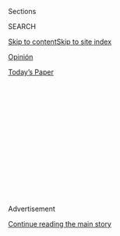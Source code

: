 <div id="app">

<div>

<div>

<div>

<div class="NYTAppHideMasthead css-1q2w90k e1suatyy0">

<div class="section css-ui9rw0 e1suatyy2">

<div class="css-eph4ug er09x8g0">

<div class="css-6n7j50">

</div>

<span class="css-1dv1kvn">Sections</span>

<div class="css-10488qs">

<span class="css-1dv1kvn">SEARCH</span>

</div>

[Skip to content](#site-content)[Skip to site
index](#site-index)

</div>

<div id="masthead-section-label" class="css-1wr3we4 eaxe0e00">

[Opinión](https://www.nytimes.com/es/section/opinion)

</div>

<div class="css-10698na e1huz5gh0">

</div>

</div>

<div id="masthead-bar-one" class="section hasLinks css-15hmgas e1csuq9d3">

<div class="css-uqyvli e1csuq9d0">

</div>

<div class="css-1uqjmks e1csuq9d1">

</div>

<div class="css-9e9ivx">

[](https://myaccount.nytimes.com/auth/login?response_type=cookie&client_id=vi)

</div>

<div class="css-1bvtpon e1csuq9d2">

[Today’s
Paper](https://www.nytimes.com/section/todayspaper)

</div>

</div>

</div>

</div>

<div data-aria-hidden="false">

<div id="site-content" data-role="main">

<div>

<div class="css-1aor85t" style="opacity:0.000000001;z-index:-1;visibility:hidden">

<div class="css-1hqnpie">

<div class="css-epjblv">

<span class="css-17xtcya">[Opinión](/es/section/opinion)</span><span class="css-x15j1o">|</span><span class="css-fwqvlz">La
tierra en préstamo: una gramática de la violencia en
México</span>

</div>

<div class="css-k008qs">

<div class="css-1iwv8en">

<span class="css-18z7m18"></span>

<div>

</div>

</div>

<span class="css-1n6z4y">https://nyti.ms/2D2TDJS</span>

<div class="css-1705lsu">

<div class="css-4xjgmj">

<div class="css-4skfbu" data-role="toolbar" data-aria-label="Social Media Share buttons, Save button, and Comments Panel with current comment count" data-testid="share-tools">

  - 
  - 
  - 
  - 
    
    <div class="css-6n7j50">
    
    </div>

  - 
  - 

</div>

</div>

</div>

</div>

</div>

</div>

<div id="NYT_TOP_BANNER_REGION" class="css-13pd83m">

</div>

<div id="top-wrapper" class="css-1sy8kpn">

<div id="top-slug" class="css-l9onyx">

Advertisement

</div>

[Continue reading the main
story](#after-top)

<div class="ad top-wrapper" style="text-align:center;height:100%;display:block;min-height:250px">

<div id="top" class="place-ad" data-position="top" data-size-key="top">

</div>

</div>

<div id="after-top">

</div>

</div>

<div>

<div class="css-v5btjw etb61u70">

<div class="css-v05ibm etb61u71">

[Opinión](/es/section/opinion)

</div>

</div>

<div id="sponsor-wrapper" class="css-1hyfx7x">

<div id="sponsor-slug" class="css-19vbshk">

Supported by

</div>

[Continue reading the main
story](#after-sponsor)

<div id="sponsor" class="ad sponsor-wrapper" style="text-align:center;height:100%;display:block">

</div>

<div id="after-sponsor">

</div>

</div>

<div class="css-186x18t">

Comentario

</div>

<div class="css-1vkm6nb ehdk2mb0">

# La tierra en préstamo: una gramática de la violencia en México

</div>

El hallazgo de un inmenso altar fúnebre azteca permite reflexionar sobre
las urgencias actuales sin fantasías atávicas pero con un nítido sentido
de la historia y los desafíos del
presente.

<div class="css-79elbk" data-testid="photoviewer-wrapper">

<div class="css-z3e15g" data-testid="photoviewer-wrapper-hidden">

</div>

<div class="css-1a48zt4 ehw59r15" data-testid="photoviewer-children">

![<span class="css-cnj6d5 e1z0qqy90" itemprop="copyrightHolder"><span class="css-1ly73wi e1tej78p0">Credit...</span><span><span>Diego
Cadena
Bejarano</span></span></span>](https://static01.nyt.com/images/2020/07/29/opinion/29villoro-sub/29villoro-sub-articleLarge.jpg?quality=75&auto=webp&disable=upscale)

</div>

</div>

<div class="css-18e8msd">

<div class="css-vp77d3 epjyd6m0">

<div class="css-1baulvz">

Por <span class="css-1baulvz last-byline" itemprop="name">Juan
Villoro</span>

<div class="css-8atqhb">

Es novelista y cronista.

</div>

</div>

</div>

  - 30 de julio de
    2020

  - 
    
    <div class="css-4xjgmj">
    
    <div class="css-d8bdto" data-role="toolbar" data-aria-label="Social Media Share buttons, Save button, and Comments Panel with current comment count" data-testid="share-tools">
    
      - 
      - 
      - 
      - 
        
        <div class="css-6n7j50">
        
        </div>
    
      - 
      - 
    
    </div>
    
    </div>

</div>

</div>

<div class="section meteredContent css-1r7ky0e" name="articleBody" itemprop="articleBody">

<div class="css-1fanzo5 StoryBodyCompanionColumn">

<div class="css-53u6y8">

[Regístrate para recibir nuestro
boletín](https://www.nytimes.com/newsletters/el-times) con lo mejor de
The New York Times.

-----

CIUDAD DE MÉXICO — México vive la peor violencia desde la Revolución
(1910-1920); sin embargo, en su primer informe de gobierno, el
presidente Andrés Manuel López Obrador dedicó 40 segundos al tema.

El crimen organizado ocupa el territorio y diversifica su economía. A la
piratería, el secuestro, la trata y el narcotráfico, añade el robo de
combustible, los narcocréditos, la agricultura de exportación, la
minería, el control del agua, el cobro de derecho de suelo e incluso
prácticas clientelistas como el [reparto de alimentos y
medicinas](https://www.nytimes.com/es/2020/07/07/espanol/opinion/coronavirus-carteles-drogas-mexico.html).

</div>

</div>

<div>

</div>

<div class="css-1fanzo5 StoryBodyCompanionColumn">

<div class="css-53u6y8">

La soberanía nacional es relativa, según confirmó el periodista de El
País Jacobo García en su alucinante viaje por la región de Michoacán,
donde se cultiva el 70 por ciento de la producción mundial de aguacate:
“La carretera de la muerte no es la que recorre Los Andes o la ladera
de los Anapurna, sino los 36 kilómetros que unen Jalisco y Michoacán a
través de Jilotitlán”, escribió en septiembre de 2019, luego de recorrer
parajes que le recordaron escenas de guerra en Siria, Irak y Afganistán.

</div>

</div>

<div class="css-1fanzo5 StoryBodyCompanionColumn">

<div class="css-53u6y8">

El país se desgaja sin una política de seguridad que haga frente a la
situación. López Obrador cortó con las fallidas estrategias anteriores,
medida imprescindible, pero los [asesinatos
aumentan](https://www.gob.mx/sesnsp/acciones-y-programas/victimas-nueva-metodologia?state=published).
¿Hay salida? La respuesta equivale a un vacío: [40
segundos](https://elpais.com/internacional/2019/10/19/actualidad/1571506100_833972.html)
de informe presidencial.

Mientras esto sucede, los arqueólogos hallan restos del imperio azteca
que remiten a una violencia remota. ¿Podemos vernos reflejados en esos
saldos del origen como si nos asomáramos al Espejo Humeante de
Tezcatlipoca, Señor de la Fatalidad, donde el ser humano debía escrutar
su condición inescapable?

## Una torre de cráneos

La Ciudad de México tiene otra ciudad bajo la tierra. Por códices
prehispánicos y crónicas de frailes y conquistadores, los arqueólogos
saben de la existencia de sitios que no han sido explorados.

La céntrica calle de República de Guatemala se extiende sobre la antigua
ruta sagrada de la muerte. Ahí se encontraba el juego de pelota azteca,
donde el perdedor era ofrendado a los dioses, y en 2006 ahí fue hallada
la efigie de Tlaltecuhtli, deidad dual, masculina y femenina, que devora
las inmundicias y da a luz nueva vida.

En 2015 se
[descubrió](https://historia.nationalgeographic.com.es/a/descubren-gran-tzompantli-tenochtitlan_9609/1)
el vestigio más importante en la relación de los antiguos mexicanos con
la muerte: el *tzompantli*, inmenso altar de cráneos. En el número 24 de
Guatemala la remodelación de una casa confirmó que excavar en esa parte
de la ciudad es una arqueología accidental. En este caso, se encontró la
base de una torre de cráneos consagrada a Huitzilopochtli, dios del sol
y la guerra. Durante la conquista, Andrés de Tapia, soldado de Hernán
Cortés, creyó distinguir ahí 136.000 cráneos y el fraile Diego Durán,
80.000, cifras seguramente exageradas por el temor reverencial que
provocaba esa empalizada fúnebre. En *Muerte a filo de obsidiana*,
Eduardo Matos Moctezuma, quien condujo la exploración del Templo Mayor,
define al *tzompantli* como “la manifestación más evidente del control
político-religioso” que la jerarquía de sacerdotes y militares ejercía
sobre su propio pueblo.

</div>

</div>

<div class="css-1fanzo5 StoryBodyCompanionColumn">

<div class="css-53u6y8">

A partir de octubre de 2016, el arqueólogo Raúl Barrera se hizo cargo de
los trabajos en Guatemala 24. El sitio aún no ha sido abierto al
público, pero pude visitarlo el 16 de noviembre de 2017, dos meses
después del terremoto que derribó numerosos edificios en la ciudad. La
casona colonial resistió de milagro los embates telúricos y la
excavación en el sótano. Vigas de madera, dispuestas en equis,
apuntalan los muros. A unos metros, el Museo del Templo Mayor muestra
una representación en piedra del *tzompantli*. Esa asombrosa geometría
de la muerte no deja de ser abstracta. El enjambre de cráneos que sale
del lodo en Guatemala 24 no suplanta un hecho; lo constata: miles de
cuencas vacías escrutan la nada desde hace quinientos años.

De acuerdo con Barrera, la mayoría de los sacrificados eran cautivos de
guerra y se llegaron a incluir cráneos de españoles. La principal
revelación de campo ha sido que, aunque el [75 por
ciento](https://www.abc.es/historia/abci-tzompantli-bestial-ofrenda-azteca-dioses-derribaron-conquistadores-espanoles-201809240905_noticia.html)
de los restos pertenecen a hombres, el 25 por ciento es de mujeres y
niños. En la economía sacrificial de los aztecas, destinada a pacificar
dioses veleidosos, había que ofrendar prisioneros, pero también
prescindir de lo más querido. La vida no se despreciaba; aumentaba de
valor al entregarse de ese modo.

La torre de cráneos semidescarnados de casi cinco metros de diámetro
realzaba el poder político-religioso en Tenochtitlan. Una ciudad de
alrededor 250.000 habitantes confluía en ese escenario. Ante ese trato
con la muerte, conviene recordar lo que Georges Dumézil escribió a
propósito de las “rarezas” del pasado: interpretar los “hechos
religiosos arcaicos” en su justa dimensión implica prescindir de “las
ideas bárbaras y engañosas que las escuelas imaginan”. En *La muerte
entre los mexicas*, Matos Moctezuma entiende así el *tzompantli*: “Los
dioses, a veces beligerantes, a veces benévolos, deberán ser ofrendados
por diversos medios para que jueguen un papel que tienen encomendado
dentro de la estructura universal. Entre lo más preciado que el hombre
posee está el hombre mismo, de allí que el sacrificio de su vida
conlleve, en buena medida, la continuación del movimiento por medio del
cual hay vida”.

Hace unos días le pregunté a Matos Moctezuma sobre la cantidad de
cráneos que esperan hallar en el *tzompantli*: “Un cálculo preliminar
podría dar unos 2000 cráneos, pero Raúl Barrera cree que podrían ser
5000, y hay que recordar que se iban quitando algunos y colocando otros
nuevos”, comenta.

Toda estadística fúnebre es excesiva: cada hueso constata un fin
irreparable. Los cráneos ensartados en el *tzompantli* integran un ábaco
de ofrendas a los dioses. Aunque no es fácil contemplarlo, responde a un
significado; el sacrificio era una plegaria: alimentaba al sol para que
no dejara de brillar.

En Guatemala 24 la tierra conserva la humedad de la laguna que fue
sepultada para edificar la Ciudad de México. Ahí, los siglos enrarecen
el aire y los cráneos enrarecen el presente. El mundo del sacrificio
azteca nos resulta ajeno, pero hay claves para entenderlo. En
comparación, el México contemporáneo es más absurdo. ¿Cómo explicar un
país de fosas clandestinas (más de 3000 en los últimos 14 años) donde se
muere sin otra causa que el despojo?

## 150 disparos en tres minutos

El 26 de junio, a las 6:35 de la mañana, un camión bloqueó Paseo de la
Reforma, emblemática avenida de la Ciudad de México, y 28 sicarios
balacearon el coche de Omar García Harfuch, secretario de Seguridad
Ciudadana. Viajaba con dos escoltas que
[fallecieron](https://www.animalpolitico.com/2020/06/minutos-segundos-atentado-contra-garcia-harfuch/),
al igual que una vendedora que pasaba por la zona. García Harfuch
sobrevivió gracias al blindaje nivel 5 plus del vehículo. Tres horas
después del atentado [escribió en
Twitter](https://twitter.com/OHarfuch/status/1276523720022962177): “Esta
mañana fuimos cobardemente atacados por el CJNG (Cártel Jalisco Nueva
Generación)\[…\], tengo tres impactos de bala y varias esquirlas”.

</div>

</div>

<div class="css-1fanzo5 StoryBodyCompanionColumn">

<div class="css-53u6y8">

Los atacantes fueron repelidos por cuatro guardaespaldas que iban en
otro coche, que quedó fuera del cerco de fuego, y por patrullas que
llegaron un minuto después.
[Veintiún](https://www.animalpolitico.com/2020/06/dos-detenidos-mas-atentado-harfuch/)
sospechosos han sido arrestados. El atentado fue un notable fracaso,
pero lo que llama la atención no es la impericia de quienes dispararon
más de 150 balazos sin dar con su objetivo, sino su espectacularidad,
el despliegue teatral de la osadía. La prioridad no era asesinar, sino
demostrar que eso es posible en el corazón de la capital mexicana.

En sintonía con esta estrategia, el 17 de julio [circuló un
video](https://www.animalpolitico.com/2020/07/grupo-elite-cartel-jalisco-videos-sedena/)
en el que el Cártel Jalisco Nueva Generación despliega sus tropas. La
cámara recorre una larguísima fila de vehículos pintados de camuflaje.
En cada portezuela, una calavera y las siglas CJNG acreditan al “grupo
de élite”. Un ejército encapuchado alza el puño y grita: “¡Pura gente
del Mencho\!”, en alusión a su líder, Nemesio Oseguera Cervantes.

Días después, el “Doble R”, miembro prominente del cártel,
[aclaró](https://www.sinembargo.mx/23-07-2020/3829062): “Nuestra guerra
no es contra el pueblo ni es contra el gobierno”. Según esta versión, el
desfile estaba destinado a amedrentar al “Marro”, José Antonio Yépez
Ortiz, líder del competidor Cártel de Santa Rosa de Lima.

El narcotráfico ejerce un poderío visible al tiempo que el gobierno se
repliega. La Guardia Nacional creada por el gobierno de Andrés Manuel
López Obrador estaba destinada a reunir y coordinar grupos judiciales
dispersos; sin embargo, desde su creación ha debido atender otras
tareas. La más importante es la contención de migrantes a Estados
Unidos. Donald Trump desistió de su amenaza de aumentar los aranceles a
las exportaciones mexicanas a cambio de que se controlara el tráfico de
indocumentados. De este modo canjeó un tema económico por una exigencia
migratoria, convirtiendo a la Guardia Nacional en extensión de la Border
Patrol. Su promesa de que México pagaría por construir un muro en la
frontera encontró una forma perversa de volverse cierta: el ejército
mexicano debe actuar como una pared cuyo espesor va de Centroamérica al
río Bravo.

La distracción de las fuerzas federales en tareas migratorias, a las que
se añade el control de puertos y aduanas, y las restricciones de la
pandemia (circunstancia aprovechada por el narco y de la que Ioan Grillo
[escribió en estas
páginas](https://www.nytimes.com/es/2020/07/07/espanol/opinion/coronavirus-carteles-drogas-mexico.html)),
dificulta el combate al crimen organizado.

¿Hay una estrategia clara al respecto? López Obrador ha hecho llamados
morales a los capos, pidiendo que piensen en sus madres y aconsejando
repartir “abrazos, no balazos”. Ante la violencia ha usado expresiones
de repudio infantil: [“¡fuchi,
guacala\!”](https://www.youtube.com/watch?v=5QzshrEKzzY). Mientras
tanto, los asesinatos aumentan: la BBC informó que en 2019, primer año
del actual gobierno, se cometieron 34,582 homicidios dolosos, un [2.5
por ciento](https://www.bbc.com/mundo/noticias-america-latina-51186916)
más que en 2018, hasta entonces el año más cruento en nuestra historia
reciente.

De manera encomiable, López Obrador se propuso acabar con la política de
“guerra contra las drogas” que el presidente panista Felipe Calderón
calcó de la gestión de Richard Nixon y del Plan Colombia. Ordenó que el
ejército saliera de sus cuarteles en diciembre de 2006, a dos semanas de
haber asumido la presidencia, cuando la oposición cuestionaba el
resultado electoral. No pidió que el Congreso respaldara la medida ni la
propuso en su campaña. Esa iniciativa fue, por decir lo menos,
precipitada. Seis años después había [más de 100.000
muertos](https://www.infobae.com/america/mexico/2019/10/12/la-guerra-de-felipe-calderon-contra-el-narco-el-inicio-de-una-espiral-de-violencia-sin-fin/)
y más de 30.000 desaparecidos. Calderón insistió en que el incremento de
la violencia se debía a que los cárteles combatían entre sí por nuevas
plazas; se refirió a los narcos como “los malosos”, seres extraños
infiltrados en el país, sin comprender que pertenecían al tejido social
y que la solución no podía ser exclusivamente militar. Al combatir fuego
con fuego solo hubo un resultado: todo mexicano podía ser un “daño
colateral”.

</div>

</div>

<div class="css-1fanzo5 StoryBodyCompanionColumn">

<div class="css-53u6y8">

Calderón apeló a la ocupación del territorio y la presencia física del
ejército. En *Topología de la violencia*, el filósofo Byung-Chul Han
[identifica](https://books.google.com.mx/books?id=8AOIDwAAQBAJ&pg=PT7&lpg=PT7&dq=El+gobierno+se+vale+de+la+simbolog%C3%ADa+de+la+sangre.+La+violencia+directa+opera+como+insignia+de+poder.+En+este+caso,+la+violencia+no+se+oculta.&source=bl&ots=1cVn6vn2vs&sig=ACfU3U3f-3zydv-yjYqwRF6UUJE4avD9dA&hl=es-419&sa=X&ved=2ahUKEwjCyMaf5vPqAhVN-qwKHf5QB4UQ6AEwAHoECAoQAQ#v=onepage&q&f=false)
esta estrategia con la dominación arcaica: “El gobierno se vale de la
simbología de la sangre. La violencia directa opera como insignia de
poder. En este caso, la violencia no se oculta. Se hace visible y se
manifiesta. No tiene ningún tipo de pudor. No se muda ni se muestra
medio desnuda, sino elocuente y sustancial”. En esa lógica, “la
violencia infligida a otro aumenta la capacidad de supervivencia”.

Una fotografía alcanzó el nivel de ícono en la guerra de Calderón. En
2009, la Marina ultimó al capo Arturo Beltrán Leyva y
[fotografió](https://www.elmundo.es/america/2009/12/18/mexico/1261156208.html)
su cuerpo desnudo, tapizado de billetes ensangrentados. Un presunto acto
de justicia se convirtió en gesto de venganza.

El Estado moderno sustituye la visibilidad de la violencia por formas
más opacas de control. Calderón apostó, como ahora lo hace el Cártel
Jalisco Nueva Generación, por exhibir la fuerza para amedrentar al
adversario. Durante su mandato, los periódicos publicaron
“ejecutómetros”. El marcador rojo no favoreció al presidente
panista. Calderón ignoraba la fuerza de su oponente y su grado de
infiltración en los más diversos mandos del gobierno. En una batalla
ante un enemigo difuso, sin nociones de frente y retaguardia, llevaba
todas las de perder.

El hartazgo ante la sangre hizo que en las elecciones de 2012 el PAN
quedara tercer puesto. El país prefirió el regreso del PRI, partido
paleontológico que había gobernado de 1929 a 2000, y que solo se
modernizó en la medida en que su candidato, Enrique Peña Nieto, lucía
mejor en televisión que en la realidad.

A partir de 2012 cambió el discurso oficial. Si Calderón colocó el
militarismo al centro de su gobierno y se puso un uniforme que le
quedaba tan grande como los destinos del país, Peña Nieto consideró que
la violencia era un problema de percepción que mejoraría al no hablar de
él (con el mismo sentido de la evasión, propuso “pasar página” al caso
Ayotzinapa, desapareciendo de la memoria a los desaparecidos de la
realidad).

López Obrador no pertenece a la cleptocracia que gobernó el país durante
casi un siglo en beneficio propio ni está dispuesto a poner en práctica
las conductas represivas del PRI y el PAN. Su gobierno, avalado por [30
millones de
votos](https://computos2018.ine.mx/#/presidencia/nacional/1/1/1/1),
representa un *corte de sentido* respecto a políticas anteriores. Sin
embargo, eso no basta para que tenga éxito. Su alianza con los
evangelistas y los empresarios más poderosos del país, su desdén por la
[clase
media](https://www.nytimes.com/es/2020/07/06/espanol/opinion/clase-media-mexico.html),
su apuesta por combustibles fósiles, su imparable caudillismo y su
injurioso trato a ambientalistas, feministas, científicos, pueblos
originarios, periodistas y víctimas de la violencia trazan el retrato de
un populista conservador con ocasionales arrebatos izquierdistas.

## Sófocles en Sinaloa

El 17 de octubre de 2019, Ovidio Guzmán, hijo del célebre “Chapo”, [fue
detenido](https://www.nytimes.com/2019/10/18/world/americas/mexico-cartel-chapo-son-guzman.html)
por policías antinarcóticos en Culiacán. El Cártel de Sinaloa reaccionó
con una protesta que dejó 68 vehículos militares con impactos de bala,
ocho muertos, 16 heridos, 19 bloqueos y un motín en la cárcel que liberó
a 45 reos. Los 32 grados de temperatura de la capital sinaloense
aumentaron con el fuego. En ese clima incendiario, un narco que
negociaba la liberación del “Chapito” [se
dirigió](https://elpais.com/internacional/2019/10/18/mexico/1571422172_123900.html)
a los militares con afrentosa superioridad: “Se te está hablando bien,
suéltalo y vete tranquilo, y no se te va a hacer nada, si no te va a
cargar la verga”.

</div>

</div>

<div class="css-1fanzo5 StoryBodyCompanionColumn">

<div class="css-53u6y8">

En esas apremiantes circunstancias, López Obrador ordenó la liberación
de Ovidio Guzmán: “No puede valer más la captura de un delincuente que
las vidas de las personas”,
[explicó](https://www.gob.mx/presidencia/prensa/no-puede-valer-mas-la-captura-de-un-delincuente-que-las-vidas-de-las-personas-afirma-presidente-en-oaxaca).
La declaración contrasta [con la de
Calderón](https://heraldodemexico.com.mx/pais/amlo-salva-vidas-inocentes-calderon-decia-que-se-perderian-valdria-la-pena/)
para justificar su estrategia: “Costará vidas humanas inocentes, pero
vale la pena seguir adelante”.

Aunque se evitó un mal mayor, no hubo consenso en un país fracturado.
López Obrador apeló a un sentido humanitario de la justicia; sin
embargo, para muchos, mostró debilidad. La revista Proceso tituló así su
portada: “Ustedes mandan”.

El tema es más complejo de lo que parece. En su espléndido artículo “[La
tentación de la
guerra](https://perrocronico.com/la-tentacion-de-la-guerra/)”, Oswaldo
Zavala, profesor en la Universidad de la Ciudad de Nueva York y autor de
*Los cárteles no existen*, señala que el operativo de Culiacán fue
ordenado por el Grupo de Análisis de Información del Narcotráfico en
posible coordinación con la DEA y el gobierno de Sinaloa, del PRI,
siguiendo la lógica de intervención estadounidense pactada por Calderón
desde 2008 en la Iniciativa Mérida. Un mes antes de la captura, el 16 de
septiembre, Uttam Dhillon, entonces director interino de la DEA, estuvo
en Culiacán según reportes periodísticos. Zavala no descarta que los
muchos errores del operativo hayan sido provocados voluntariamente para
exhibir al gobierno. Carlos Demetrio Gaytán, subsecretario de la Defensa
con Calderón, [ha
dicho](https://aristeguinoticias.com/3010/mexico/cuestiona-general-decisiones-estrategicas-del-ejecutivo-que-no-han-convencido-a-todos/)
que los militares se siente “agraviados” y “ofendidos” por una política
que los excluye. Las dudas que despierta la fallida captura llevan a una
pregunta: ¿a quién le interesa reactivar la “guerra contra las drogas”?
“La ocupación militar y el fenómeno de la paramilitarización en México
han sido un vehículo para el despojo y apropiación ilegal de tierras que
permiten el avance de megaproyectos de extracción de recursos naturales
como gas, petróleo y minería”, responde Zavala. Ese núcleo complejo
ayuda a entender que López Obrador se haya apartado de un lance que le
era ajeno en muchos sentidos.

Hace más de 2000 años, Sófocles contrastó en *Antígona* el derecho
humanitario con las obligaciones ante el Estado. López Obrador evitó una
matanza y liberó a un enemigo poderoso. La opinión pública, versión
moderna del coro griego, juzgó que se trataba de un gesto de rendición,
del mismo modo en que, en marzo de 2020, condenó que el [presidente
saludara de
mano](https://www.eluniversal.com.mx/nacion/politica/amlo-saluda-de-mano-mama-de-el-chapo-en-sinaloa)
a la madre del “Chapo” y, en enero, se negara a recibir a víctimas de la
violencia encabezadas por el poeta Javier Sicilia.

El presidente fue amonestado por el coro, pero Atenas lo respalda: su
aceptación en abril fue de [68 por
ciento](https://politica.expansion.mx/mexico/2020/05/04/la-aprobacion-de-amlo-registra-un-alza-de-ocho-puntos-segun-encuesta),
según una encuesta de El Financiero.

## El mensaje de los huesos

En 2010, Felipe Calderón ordenó que las osamentas de los héroes de la
independencia fueran exhumadas para recorrer el país en un cortejo
fúnebre. Los remanentes de los próceres integraron un *tzompantli*
portátil, acorde con la hipervisibilidad del poder que el presidente
panista buscaba en su “guerra contra el narcotráfico”.

López Obrador rompió en forma meritoria con esa conducta. Sin embargo,
mientras el narco avanza de manera ostensible, como lo hicieron las
huestes de Calderón, no parece haber una estrategia global que se le
oponga. El presidente habla todas las mañanas, pero tiene el talento
distractor de hablar siempre de “otra cosa”. Su gramática ante la
violencia aún está por conjugarse.

</div>

</div>

<div class="css-1fanzo5 StoryBodyCompanionColumn">

<div class="css-53u6y8">

Victor Hugo envió una carta a Benito Juárez pidiendo que perdonara la
vida del usurpador Maximiliano: “Que el violador de sus principios sea
salvado por un principio. Que tenga esta dicha y esta vergüenza”. La
máxima afrenta al adversario consiste en no ser como él. El combate a
la violencia pasa por no ejercerla inútilmente.

La fuerza ética de ese planteamiento es evidente, pero no basta para
pacificar un país. En su torrente retórico, López Obrador no ha
formulado planes específicos para recuperar el tejido social. Ante las
más variadas interrogantes responde que actuará “con honestidad”,
principio muy rara vez observado por sus predecesores, que, sin embargo,
no garantiza el control del territorio.

El mundo náhuatl rindió religiosa pleitesía a la muerte. Al mismo
tiempo, de manera rebelde, repudió esa sumisión en su poesía, cargada de
angustia y tristeza ante la fugacidad de todas las cosas. Un poema
anónimo pregunta: “¿Es nuestra casa la tierra?” y otro responde:
“Vivimos en tierra prestada”.

En 2021 se cumplirán 500 años de la caída de Tenochtitlan. En lo que
llega esa fecha, los arqueólogos liberan cráneos en el *tzompantli*.

Mientras tanto, México se convierte en una inmensa necrópolis, sembrada
de cráneos contemporáneos. Cada reliquia exige una razón. ¿Tiene sentido
la sangre derramada?

En el año más violento de nuestra historia reciente, resuena la voz del
poeta náhuatl: la vida es incierta en la tierra que nos fue prestada.

Juan Villoro es escritor y periodista. Su libro más reciente es *El
vértigo horizontal. Una ciudad llamada México*.

</div>

</div>

<div>

</div>

</div>

<div>

</div>

<div>

</div>

<div>

</div>

<div>

<div id="bottom-wrapper" class="css-1ede5it">

<div id="bottom-slug" class="css-l9onyx">

Advertisement

</div>

[Continue reading the main
story](#after-bottom)

<div id="bottom" class="ad bottom-wrapper" style="text-align:center;height:100%;display:block;min-height:90px">

</div>

<div id="after-bottom">

</div>

</div>

</div>

</div>

</div>

## Site Index

<div>

</div>

## Site Information Navigation

  - [© <span>2020</span> <span>The New York Times
    Company</span>](https://help.nytimes.com/hc/en-us/articles/115014792127-Copyright-notice)

<!-- end list -->

  - [NYTCo](https://www.nytco.com/)
  - [Contact
    Us](https://help.nytimes.com/hc/en-us/articles/115015385887-Contact-Us)
  - [Work with us](https://www.nytco.com/careers/)
  - [Advertise](https://nytmediakit.com/)
  - [T Brand Studio](http://www.tbrandstudio.com/)
  - [Your Ad
    Choices](https://www.nytimes.com/privacy/cookie-policy#how-do-i-manage-trackers)
  - [Privacy](https://www.nytimes.com/privacy)
  - [Terms of
    Service](https://help.nytimes.com/hc/en-us/articles/115014893428-Terms-of-service)
  - [Terms of
    Sale](https://help.nytimes.com/hc/en-us/articles/115014893968-Terms-of-sale)
  - [Site
    Map](https://spiderbites.nytimes.com)
  - [Help](https://help.nytimes.com/hc/en-us)
  - [Subscriptions](https://www.nytimes.com/subscription?campaignId=37WXW)

</div>

</div>

</div>

</div>
